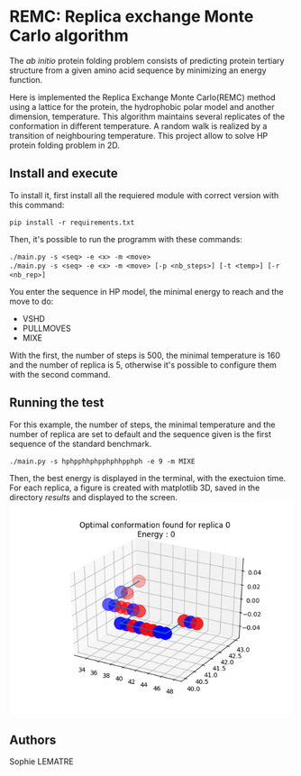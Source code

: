 # REMC: Replica exchange Monte Carlo algorithm

The *ab initio* protein folding problem consists of predicting protein tertiary structure from a given amino acid sequence by minimizing an energy function. 


Here is implemented the Replica Exchange Monte Carlo(REMC) method using a lattice for the protein, the hydrophobic polar model  and another dimension, temperature. This algorithm maintains several replicates of the conformation in different temperature. A random walk is realized by a transition of neighbouring temperature. This project allow to solve HP protein folding problem in 2D.

## Install and execute
To install it, first install all the requiered module with correct version with this command:
```
pip install -r requirements.txt
```

Then, it's possible to run the programm with these commands:
```
./main.py -s <seq> -e <x> -m <move>
./main.py -s <seq> -e <x> -m <move> [-p <nb_steps>] [-t <temp>] [-r <nb_rep>]
```
You enter the sequence in HP model, the minimal energy to reach and the move to do:
- VSHD
- PULLMOVES
- MIXE

With the first, the number of steps is 500, the minimal temperature is 160 and the number of replica is 5, otherwise it's possible to configure them with the second command.

## Running the test
For this example, the number of steps, the minimal temperature and the number of replica are set to default and the sequence given is the first sequence of the standard benchmark.
```
./main.py -s hphpphhphpphphhpphph -e 9 -m MIXE
```
Then, the best energy is displayed in the terminal, with the exectuion time. For each replica, a figure is created with matplotlib 3D, saved in the directory *results* and displayed to the screen. 
![exemple_result](https://github.com/sophielem/REMC/blob/remc_dev/results/conformation0.png "Example result")

## Authors

Sophie LEMATRE
